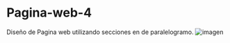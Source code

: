 # Pagina-web-4
Diseño de Pagina web  utilizando  secciones en de paralelogramo. 
![imagen](https://user-images.githubusercontent.com/66336947/188482854-428de169-64ae-4361-ad99-fda1fe0eb452.png)

